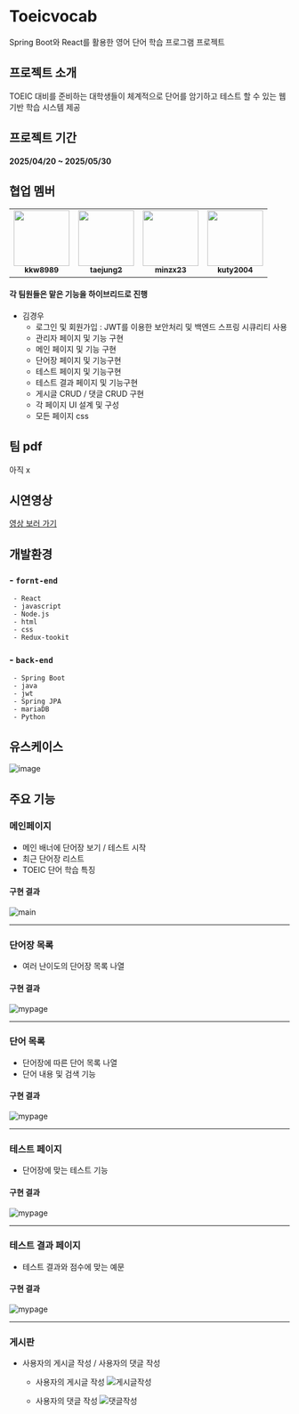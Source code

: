 # Toeicvocab
Spring Boot와 React를 활용한 영어 단어 학습 프로그램 프로젝트



## 프로젝트 소개
TOEIC 대비를 준비하는 대학생들이 체계적으로 단어를 암기하고 테스트 할 수 있는 웹 기반 학습 시스템 제공



## 프로젝트 기간
#### 2025/04/20 ~ 2025/05/30



## 협업 멤버
<table>
  <tr>
    <td align="center"><a href="https://github.com/kkw8989"><img src="https://avatars.githubusercontent.com/kkw8989" width="100px;" alt=""/><br /><sub><b>kkw8989</b></sub></a></td>
    <td align="center"><a href="https://github.com/taejung2"><img src="https://avatars.githubusercontent.com/taejung2" width="100px;" alt=""/><br /><sub><b>taejung2</b></sub></a></td>
    <td align="center"><a href="https://github.com/minzx23"><img src="https://avatars.githubusercontent.com/minzx23" width="100px;" alt=""/><br /><sub><b>minzx23</b></sub></a></td>
    <td align="center"><a href="https://github.com/kuty2004"><img src="https://avatars.githubusercontent.com/kuty2004" width="100px;" alt=""/><br /><sub><b>kuty2004</b></sub></a></td>
  </tr>
</table>



#### 각 팀원들은 맡은 기능을 하이브리드로 진행

- 김경우 
  - 로그인 및 회원가입 : JWT를 이용한 보안처리 및 백엔드 스프링 시큐리티 사용
  - 관리자 페이지 및 기능 구현
  - 메인 페이지 및 기능 구현
  - 단어장 페이지 및 기능구현
  - 테스트 페이지 및 기능구현
  - 테스트 결과 페이지 및 기능구현
  - 게시글 CRUD / 댓글 CRUD 구현
  - 각 페이지 UI 설계 및 구성
  - 모든 페이지 css

 
## 팀 pdf
아직 x


## 시연영상
  [영상 보러 가기](https://youtu.be/vCiUZxfTASI)



## 개발환경
###  - `fornt-end`
     - React
     - javascript
     - Node.js
     - html
     - css
     - Redux-tookit
     
### - `back-end`
     - Spring Boot
     - java
     - jwt
     - Spring JPA
     - mariaDB
     - Python



## 유스케이스
  ![image](https://github.com/user-attachments/assets/03c476c6-6efa-4cd3-a542-24beec47e20d)
  


## 주요 기능

### 메인페이지
- 메인 배너에 단어장 보기 / 테스트 시작
- 최근 단어장 리스트
- TOEIC 단어 학습 특징

#### 구현 결과
  ![main](https://github.com/user-attachments/assets/8d24b6ec-8569-4593-aa9a-45fa4d4c754f)

---
### 단어장 목록
- 여러 난이도의 단어장 목록 나열
  
#### 구현 결과
  ![mypage](https://github.com/user-attachments/assets/20fc8ba2-3e06-4bef-9e91-315fe0b0d81c)
  
---
### 단어 목록
- 단어장에 따른 단어 목록 나열
- 단어 내용 및 검색 기능

#### 구현 결과
  ![mypage](https://github.com/user-attachments/assets/20fc8ba2-3e06-4bef-9e91-315fe0b0d81c)

  ---
### 테스트 페이지
- 단어장에 맞는 테스트 기능
  
#### 구현 결과
  ![mypage](https://github.com/user-attachments/assets/20fc8ba2-3e06-4bef-9e91-315fe0b0d81c)
  
---
### 테스트 결과 페이지
- 테스트 결과와 점수에 맞는 예문

#### 구현 결과
  ![mypage](https://github.com/user-attachments/assets/20fc8ba2-3e06-4bef-9e91-315fe0b0d81c)
  
---
### 게시판
- 사용자의 게시글 작성 / 사용자의 댓글 작성
  - 사용자의 게시글 작성
    ![게시글작성](https://github.com/user-attachments/assets/8246e58a-de47-46a7-b086-eb2f34671e74)

  - 사용자의 댓글 작성
    ![댓글작성](https://github.com/user-attachments/assets/f17659ef-6aaa-4a66-a111-317cec74af65)

